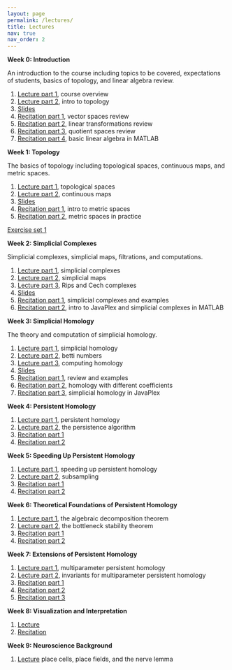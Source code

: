 ```yaml
---
layout: page
permalink: /lectures/
title: Lectures
nav: true
nav_order: 2
---
```

**Week 0: Introduction**

An introduction to the course including topics to be covered, expectations of students, basics of topology, and linear algebra review.

1. [Lecture part 1](https://youtu.be/ErUih7uJaZg), course overview
2. [Lecture part 2](https://youtu.be/rga-Y9IRy1s), intro to topology
3. [Slides](https://github.com/TDA-and-Neuro/tda-and-neuro.github.io/blob/master/lec0.pdf)
4. [Recitation part 1](https://youtu.be/bbSK2z1spfA), vector spaces review
5. [Recitation part 2](https://youtu.be/V4UpCdK5iQc), linear transformations review
6. [Recitation part 3](https://youtu.be/oY-G0fyNm1Y), quotient spaces review
7. [Recitation part 4](https://youtu.be/7xlQy-f7tG4), basic linear algebra in MATLAB

**Week 1: Topology**

The basics of topology including topological spaces, continuous maps, and metric spaces.

1. [Lecture part 1](https://youtu.be/yaxsRzRs87c), topological spaces
2. [Lecture part 2](https://youtu.be/K_3ZN9V5CI8), continuous maps
3. [Slides](https://github.com/TDA-and-Neuro/tda-and-neuro.github.io/blob/master/lec1.pdf)
4. [Recitation part 1](https://youtu.be/IjAIQo_rc5E), intro to metric spaces
5. [Recitation part 2](https://youtu.be/LndONFc99pQ), metric spaces in practice

[Exercise set 1](https://github.com/TDA-and-Neuro/tda-and-neuro.github.io/blob/master/exercises/TDA%2BNeuro%20Exercise%20Set%201.pdf)


**Week 2: Simplicial Complexes**

Simplicial complexes, simplicial maps, filtrations, and computations.

1. [Lecture part 1](https://youtu.be/jR5OR05xYDY), simplicial complexes
2. [Lecture part 2](https://youtu.be/3YdbBVeBN3c), simplicial maps
3. [Lecture part 3](https://youtu.be/_-lE35xgV4o), Rips and Cech complexes
4. [Slides](https://github.com/TDA-and-Neuro/tda-and-neuro.github.io/blob/master/lec2.pdf)
5. [Recitation part 1](https://youtu.be/Wz0wYwR67OA), simplicial complexes and examples
6. [Recitation part 2](https://youtu.be/mNOuL3DAb5U), intro to JavaPlex and simplicial complexes in MATLAB

**Week 3: Simplicial Homology**

The theory and computation of simplicial homology.

1. [Lecture part 1](https://youtu.be/jYckBwhAYFs), simplicial homology
2. [Lecture part 2](https://youtu.be/XJvkc3FAUNw), betti numbers
3. [Lecture part 3](https://youtu.be/8qQwDGHfbIE), computing homology
4. [Slides](https://github.com/TDA-and-Neuro/tda-and-neuro.github.io/blob/master/lec3.pdf)
1. [Recitation part 1](https://youtu.be/6_rQQY62Cxo), review and examples
2. [Recitation part 2](https://youtu.be/7P8Tg1T28EA), homology with different coefficients
3. [Recitation part 3](https://youtu.be/CkiolQfFBf4), simplicial homology in JavaPlex

**Week 4: Persistent Homology**

1. [Lecture part 1](https://youtu.be/7uPD5QtbSYI), persistent homology
2. [Lecture part 2](https://youtu.be/mbBsLek0b2o), the persistence algorithm
3. [Recitation part 1](https://youtu.be/__GA7GQdK0A)
4. [Recitation part 2](https://youtu.be/6JkzmMipnqc)

**Week 5: Speeding Up Persistent Homology**

1. [Lecture part 1](https://youtu.be/piriuaiBE1M), speeding up persistent homology
2. [Lecture part 2](https://youtu.be/6kQSG_qchIU), subsampling
3. [Recitation part 1](https://youtu.be/3iNh-skAHgg)
4. [Recitation part 2](https://youtu.be/eAPS4EVgCTM)

**Week 6: Theoretical Foundations of Persistent Homology**

1. [Lecture part 1](https://youtu.be/BNjMofLWi9o), the algebraic decomposition theorem
2. [Lecture part 2](https://youtu.be/IhXCyUMCWDs), the bottleneck stability theorem
1. [Recitation part 1](https://youtu.be/Q-5ruUQ8cQI)
2. [Recitation part 2](https://youtu.be/dlMj9k9QWsk)

**Week 7: Extensions of Persistent Homology**

1. [Lecture part 1](https://youtu.be/0vv7jpfRx7U), multiparameter persistent homology
2. [Lecture part 2](https://youtu.be/1B5_9V_YfuM), invariants for multiparameter persistent homology
3. [Recitation part 1](https://youtu.be/5mPJqLDhHBo)
4. [Recitation part 2](https://youtu.be/7qi_TMDYk8M)
5. [Recitation part 3](https://youtu.be/I1DBGED1fvE)

**Week 8: Visualization and Interpretation**

1. [Lecture](https://youtu.be/6YYZOBzUZUw)
2. [Recitation](https://youtu.be/RLJ58BQOI_0)

**Week 9: Neuroscience Background**

1. [Lecture](https://youtu.be/u-sabOOls0Y) place cells, place fields, and the nerve lemma
